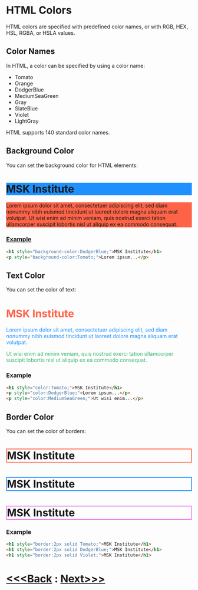 # HTML Colors

HTML colors are specified with predefined color names, or with RGB, HEX, HSL, RGBA, or HSLA values.

## Color Names

In HTML, a color can be specified by using a color name:

- Tomato
- Orange
- DodgerBlue
- MediumSeaGreen
- Gray
- SlateBlue
- Violet
- LightGray

HTML supports 140 standard color names.

## Background Color

You can set the background color for HTML elements:

<h1 style="background-color:DodgerBlue;">MSK Institute</h1>
<p style="background-color:Tomato;">
Lorem ipsum dolor sit amet, consectetuer adipiscing elit, sed diam nonummy nibh euismod tincidunt ut laoreet dolore magna aliquam erat volutpat. Ut wisi enim ad minim veniam, quis nostrud exerci tation ullamcorper suscipit lobortis nisl ut aliquip ex ea commodo consequat.
</p>

### [Example](01_colors.html)
```html
<h1 style="background-color:DodgerBlue;">MSK Institute</h1>
<p style="background-color:Tomato;">Lorem ipsum...</p>
```

## Text Color

You can set the color of text:


<h1 style="color:Tomato;">MSK Institute</h1>
<p style="color:DodgerBlue;">Lorem ipsum dolor sit amet, consectetuer adipiscing elit, sed diam nonummy nibh euismod tincidunt ut laoreet dolore magna aliquam erat volutpat.</p>
<p style="color:MediumSeaGreen;">Ut wisi enim ad minim veniam, quis nostrud exerci tation ullamcorper suscipit lobortis nisl ut aliquip ex ea commodo consequat.</p>

### Example
```html
<h1 style="color:Tomato;">MSK Institute</h1>
<p style="color:DodgerBlue;">Lorem ipsum...</p>
<p style="color:MediumSeaGreen;">Ut wisi enim...</p>
```

## Border Color

You can set the color of borders:

<h1 style="border:2px solid Tomato;">MSK Institute</h1>
<h1 style="border:2px solid DodgerBlue;">MSK Institute</h1>
<h1 style="border:2px solid Violet;">MSK Institute</h1>

### Example
```html
<h1 style="border:2px solid Tomato;">MSK Institute</h1>
<h1 style="border:2px solid DodgerBlue;">MSK Institute</h1>
<h1 style="border:2px solid Violet;">MSK Institute</h1>
```


# [<<<Back](../08_Comments/comment.md) : [Next>>>](../10_Style_CSS/style_css.md)
